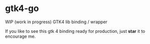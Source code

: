 # gtk4-go
WIP (work in progress) GTK4 lib binding / wrapper

If you like to see this gtk 4 binding ready for production, just __star__ it to encourage me.
